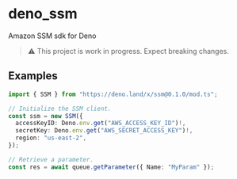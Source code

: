 # deno_ssm

Amazon SSM sdk for Deno

> ⚠️ This project is work in progress. Expect breaking changes.

## Examples

```ts
import { SSM } from "https://deno.land/x/ssm@0.1.0/mod.ts";

// Initialize the SSM client.
const ssm = new SSM({
  accessKeyID: Deno.env.get("AWS_ACCESS_KEY_ID")!,
  secretKey: Deno.env.get("AWS_SECRET_ACCESS_KEY")!,
  region: "us-east-2",
});

// Retrieve a parameter.
const res = await queue.getParameter({ Name: "MyParam" });
```
